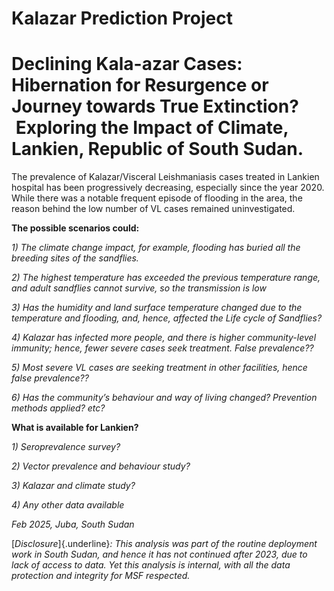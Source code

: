 # Kalazar Prediction Project

# Declining Kala-azar Cases: Hibernation for Resurgence or Journey towards True Extinction?  Exploring the Impact of Climate, Lankien, Republic of South Sudan. 

The prevalence of Kalazar/Visceral Leishmaniasis cases treated in Lankien hospital has been progressively decreasing, especially since the year 2020. While there was a notable frequent episode of flooding in the area, the reason behind the low number of VL cases remained uninvestigated.

**The possible scenarios could:**

*1) The climate change impact, for example, flooding has buried all the breeding sites of the sandflies.*

*2) The highest temperature has exceeded the previous temperature range, and adult sandflies cannot survive, so the transmission is low*

*3) Has the humidity and land surface temperature changed due to the temperature and flooding, and, hence, affected the Life cycle of Sandflies?*

*4) Kalazar has infected more people, and there is higher community-level immunity; hence, fewer severe cases seek treatment. False prevalence??*

*5) Most severe VL cases are seeking treatment in other facilities, hence false prevalence??*

*6) Has the community’s behaviour and way of living changed? Prevention methods applied? etc?*

**What is available for Lankien?**

*1) Seroprevalence survey?*

*2) Vector prevalence and behaviour study?*

*3) Kalazar and climate study?*

*4) Any other data available*

*Feb 2025, Juba, South Sudan*

[*Disclosure*]{.underline}*: This analysis was part of the routine deployment work in South Sudan, and hence it has not continued after 2023, due to lack of access to data. Yet this analysis is internal, with all the data protection and integrity for MSF respected.*